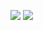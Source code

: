 <a href="https://codeclimate.com/github/sergei-zheludkov/leetcode-solutions/maintainability"><img src="https://api.codeclimate.com/v1/badges/f5c4ca5b73f7665fbb28/maintainability" /></a> <a href="https://codeclimate.com/github/sergei-zheludkov/leetcode-solutions/test_coverage"><img src="https://api.codeclimate.com/v1/badges/f5c4ca5b73f7665fbb28/test_coverage" /></a>
